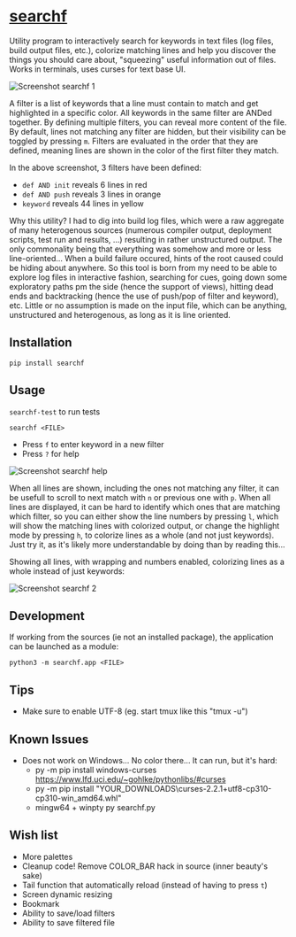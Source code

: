 # [searchf](https://github.com/human3/searchf)

Utility program to interactively search for keywords in text files (log files, build output files, etc.), colorize matching lines and help you discover the things you should care about, "squeezing" useful information out of files. Works in terminals, uses curses for text base UI.

![Screenshot searchf 1](https://user-images.githubusercontent.com/15265841/145870066-a5411df9-e8e2-4f3e-ba14-c4cd55f22778.png)

A filter is a list of keywords that a line must contain to match and get highlighted in a specific color. All keywords in the same filter are ANDed together. By defining multiple filters, you can reveal more content of the file. By default, lines not matching any filter are hidden, but their visibility can be toggled by pressing `m`. Filters are evaluated in the order that they are defined, meaning lines are shown in the color of the first filter they match.

In the above screenshot, 3 filters have been defined:
- `def AND init` reveals 6 lines in red
- `def AND push` reveals 3 lines in orange
- `keyword` reveals 44 lines in yellow

Why this utility? I had to dig into build log files, which were a raw aggregate of many heterogenous sources (numerous compiler output, deployment scripts, test run and results, ...) resulting in rather unstructured output. The only commonality being that everything was somehow and more or less line-oriented... When a build failure occured, hints of the root caused could be hiding about anywhere. So this tool is born from my need to be able to explore log files in interactive fashion, searching for cues, going down some exploratory paths pm the side (hence the support of views), hitting dead ends and backtracking (hence the use of push/pop of filter and keyword), etc. Little or no assumption is made on the input file, which can be anything, unstructured and heterogenous, as long as it is line oriented.

## Installation

`pip install searchf`

## Usage

`searchf-test` to run tests

`searchf <FILE>`

- Press `f` to enter keyword in a new filter
- Press `?` for help
 
![Screenshot searchf help](https://user-images.githubusercontent.com/15265841/145870427-25009b65-fd35-446c-bf27-a1e350cc224f.png)

When all lines are shown, including the ones not matching any filter, it can be usefull to scroll to next match with `n` or previous one with `p`. When all lines are displayed, it can be hard to identify which ones that are matching which filter, so you can either show the line numbers by pressing `l`, which will show the matching lines with colorized output, or change the highlight mode by pressing `h`, to colorize lines as a whole (and not just keywords). Just try it, as it's likely more understandable by doing than by reading this...

Showing all lines, with wrapping and numbers enabled, colorizing lines as a whole instead of just keywords:

![Screenshot searchf 2](https://user-images.githubusercontent.com/15265841/145871759-74e6d755-4d02-43a2-8bbb-c3fdec18c61f.png)

## Development

If working from the sources (ie not an installed package), the application can be
launched as a module:

`python3 -m searchf.app <FILE>`

## Tips

- Make sure to enable UTF-8 (eg. start tmux like this "tmux -u")

## Known Issues

- Does not work on Windows... No color there... It can run, but it's hard:
  - py -m pip install windows-curses
    https://www.lfd.uci.edu/~gohlke/pythonlibs/#curses
  - py -m pip install "YOUR\_DOWNLOADS\curses-2.2.1+utf8-cp310-cp310-win_amd64.whl"
  - mingw64 + winpty py searchf.py

## Wish list

- More palettes
- Cleanup code! Remove COLOR_BAR hack in source (inner beauty's sake)
- Tail function that automatically reload (instead of having to press `t`)
- Screen dynamic resizing
- Bookmark
- Ability to save/load filters
- Ability to save filtered file
